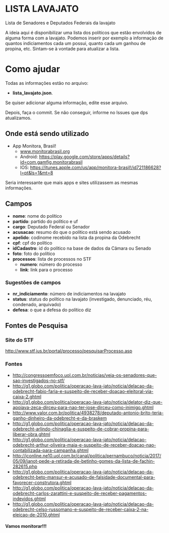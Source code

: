 # LISTA LAVAJATO
Lista de Senadores e Deputados Federais da lavajato

A ideia aqui é disponibilizar uma lista dos políticos que estão envolvidos de alguma forma com a lavajato. 
Podemos inserir por exemplo a informação de quantos indiciamentos cada um possui, quanto cada um ganhou de propina, etc. 
Sintam-se à vontade para atualizar a lista. 

# Como ajudar

Todas as informações estão no arquivo:

- **lista_lavajato.json**. 

Se quiser adicionar alguma informação, edite esse arquivo.

Depois, faça o commit. Se não conseguir, informe no Issues que dps atualizamos. 

## Onde está sendo utilizado
- App Monitora, Brasil!
  - www.monitorabrasil.org
  - Android: https://play.google.com/store/apps/details?id=com.gamfig.monitorabrasil
  - IOS: https://itunes.apple.com/us/app/monitora-brasil!/id721186628?l=pt&ls=1&mt=8


Seria interessante que mais apps e sites utilizassem as mesmas informações. 

## Campos
- **nome**: nome do político
- **partido**: partido do político e uf
- **cargo**: Deputado Federal ou Senador
- **acusacao**: resumo do que o político está sendo acusado
- **apelido**: codinome recebido na lista da propina da Odebrecht
- **cpf**: cpf do político
- **idCadastro**: id do político na base de dados da Câmara ou Senado
- **foto**: foto do político
- **processos**: lista de processos no STF
  - **numero**: número do processo
  - **link**: link para o processo
  

### Sugestões de campos
- **nr_indiciamento**: número de indiciamentos na lavajato
- **status**: status do político na lavajato (investigado, denunciado, réu, condenado, arquivado)
- **defesa**: o que a defesa do político diz

## Fontes de Pesquisa
### Site do STF 
http://www.stf.jus.br/portal/processo/pesquisarProcesso.asp

### Fontes
- http://congressoemfoco.uol.com.br/noticias/veja-os-senadores-que-sao-investigados-no-stf/
- http://g1.globo.com/politica/operacao-lava-jato/noticia/delacao-da-odebrecht-fabio-faria-e-suspeito-de-receber-doacao-eleitoral-via-caixa-2.ghtml
- http://g1.globo.com/politica/operacao-lava-jato/noticia/delator-diz-que-apoiava-zeca-dirceu-para-nao-ter-jose-dirceu-como-inimigo.ghtml
- http://www.valor.com.br/politica/4938278/deputado-antonio-brito-teria-ganho-dinheiro-da-odebrecht-e-da-braskem
- http://g1.globo.com/politica/operacao-lava-jato/noticia/delacao-da-odebrecht-arlindo-chinaglia-e-suspeito-de-cobrar-propina-para-liberar-obra.ghtml
- http://g1.globo.com/politica/operacao-lava-jato/noticia/delacao-odebrecht-arthur-oliveira-maia-e-suspeito-de-receber-doacao-nao-contabilizada-para-campanha.ghtml
- http://jconline.ne10.uol.com.br/canal/politica/pernambuco/noticia/2017/05/09/janot-pede-a-retirada-de-betinho-gomes-da-lista-de-fachin-282615.php
- http://g1.globo.com/politica/operacao-lava-jato/noticia/delacao-da-odebrecht-beto-mansur-e-acusado-de-falsidade-documental-para-favorecer-construtora.ghtml
- http://g1.globo.com/politica/operacao-lava-jato/noticia/delacao-da-odebrecht-carlos-zarattini-e-suspeito-de-receber-pagamentos-indevidos.ghtml
- http://g1.globo.com/politica/operacao-lava-jato/noticia/delacao-da-odebrecht-celso-russomano-e-suspeito-de-receber-caixa-2-na-eleicao-de-2010.ghtml

#### Vamos monitorar!!!

